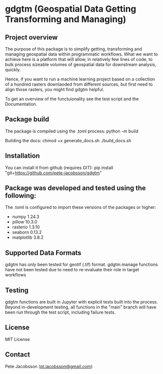 # gdgtm (Geospatial Data Getting Transforming and Managing)

## Project overview
The purpose of this package is to simplify getting, transforming and managing geospatial data within programmatic workflows. What we want to achieve here is a platform that will allow, in relatively few lines of code, to bulk process sizeable volumes of geospatial data for downstream analysis, quickly.

Hence, if you want to run a machine learning project based on a collection of a hundred rasters downlaoded from different sources, but first need to align those rasters, you might find gdgtm helpful.

To get an overview of the functuionality see the test script and the Documentation.


## Package build
The package is compiled using the .toml process:
python -m build

Building the docs:
chmod +x generate_docs.sh
./build_docs.sh


## Installation
You can install it from github (requires GIT):
pip install "git+https://github.com/pete-jacobsson/gdgtm"


## Package was developed and tested using the following:
The .toml is configured to import these versions of the packages or higher:

- numpy 1.24.3
- pillow 10.3.0
- rasterio 1.3.10
- seaborn 0.13.2
- matplotlib 3.8.2


## Supported Data Formats
gdgtm has only been tested for geotif (.tif) format.
gdgtm.manage functions have not been tested due to need to re-evaluate their role in target workflows

## Testing
gdgtm functions are built in Jupyter with explicit tests built into the process.
Beyond in-development testing, all functions in the "main" branch will have been run through the test script, including failure tests.

## License
MIT License

## Contact
Pete Jacobsson (pt.jacobsson@gmail.com)
